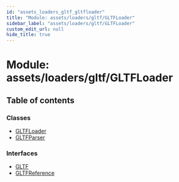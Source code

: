 ```yaml
---
id: "assets_loaders_gltf_gltfloader"
title: "Module: assets/loaders/gltf/GLTFLoader"
sidebar_label: "assets/loaders/gltf/GLTFLoader"
custom_edit_url: null
hide_title: true
---
```


# Module: assets/loaders/gltf/GLTFLoader

## Table of contents

### Classes

- [GLTFLoader](../classes/assets_loaders_gltf_gltfloader.gltfloader.md)
- [GLTFParser](../classes/assets_loaders_gltf_gltfloader.gltfparser.md)

### Interfaces

- [GLTF](../interfaces/assets_loaders_gltf_gltfloader.gltf.md)
- [GLTFReference](../interfaces/assets_loaders_gltf_gltfloader.gltfreference.md)
